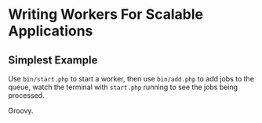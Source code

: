 # Writing Workers For Scalable Applications

## Simplest Example

Use `bin/start.php` to start a worker, then use `bin/add.php` to add jobs to the queue, watch the terminal with `start.php` running to see the jobs being processed.

Groovy.
